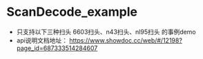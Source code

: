 # ScanDecode_example
- 只支持以下三种扫头
6603扫头、n43扫头、nl95扫头
的事例demo
- api说明文档地址：
              https://www.showdoc.cc/web/#/12198?page_id=687333514284607

